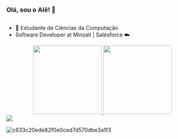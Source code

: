 ### Olá, sou o Alê! 🦄
##
- 👾 Estudante de Ciências da Computação 
- Software Developer at Minsait | Salesforce ☁️
<div align="center">
  <a href="https://github.com/allecporfirio">
  <img height="180em" src="https://github-readme-stats.vercel.app/api?username=allecporfirio&show_icons=true&theme=tokyonight&include_all_commits=true&count_private=true"/>
  <img height="180em" src="https://github-readme-stats.vercel.app/api/top-langs/?username=allecporfirio&layout=compact&langs_count=7&theme=tokyonight"/>
</div>
  

  <div>
      <a href="https://www.linkedin.com/in/alessandro-porfírio-124790184/" target="_blank"><img src="https://img.shields.io/badge/-LinkedIn-%230077B5?style=for-the-badge&logo=linkedin&logoColor=white" target="_blank"></a>


  </div>
  
  
  ![c633c20ede82f0e0ced7d570dbe3a1f3](https://user-images.githubusercontent.com/70382532/138322189-2db8df52-9dcb-40a0-88a8-c365466bd33d.gif)

